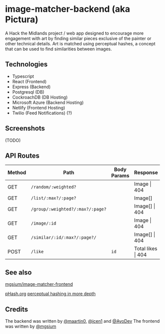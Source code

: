 # image-matcher-backend (aka Pictura)
A Hack the Midlands project / web app designed to encourage more engagement with art by finding similar pieces exclusive of the painter or other technical details.
Art is matched using perceptual hashes, a concept that can be used to find similarities between images.

## Technologies
 - Typescript
 - React (Frontend)
 - Express (Backend)
 - Postgresql (DB)
 - CockroachDB (DB Hosting)
 - Microsoft Azure (Backend Hosting)
 - Netlify (Frontend Hosting)
 - Twilio (Feed Notifications) (?)

## Screenshots
(TODO)

## API Routes

| Method | Path                             | Body Params | Response           |
|--------|----------------------------------|-------------|--------------------|
| GET    | `/random/:weighted?`             |             | Image \| 404       |
| GET    | `/list/:max?/:page?`             |             | Image[]            |
| GET    | `/group/:weighted?/:max?/:page?` |             | Image[] \| 404     |
| GET    | `/image/:id`                     |             | Image \| 404       |
| GET    | `/similar/:id/:max?/:page?/`     |             | Image[] \| 404     |
| POST   | `/like`                          | `id`        | Total likes \| 404 |

## See also
[mgsium/image-matcher-frontend](https://github.com/mgsium/image-matcher-frontend)

[pHash.org](https://www.phash.org/)
[perceptual hashing in more depth](https://www.hackerfactor.com/blog/?/archives/432-Looks-Like-It.html)

## Credits
The backend was written by [@maartin0](https://github.com/maartin0), [@icen1](https://github.com/icen1) and [@AyoDev](https://github.com/AyoDev)
The frontend was written by [@mgsium](https://github.com/mgsium/)
